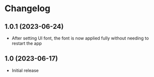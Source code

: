 # Changelog

## 1.0.1  (2023-06-24)
- After setting UI font, the font is now applied fully without needing to restart the app

## 1.0  (2023-06-17)
- Initial release